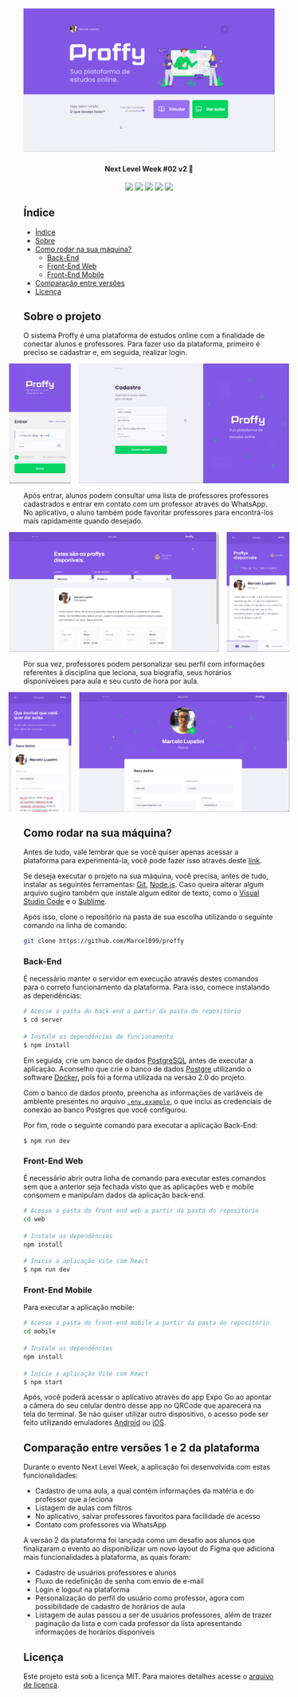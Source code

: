 <h1 align="center">
  <img alt="Interface inicial da plataforma Proffy" title="#BannerProffy" src="./assets/screenshots/banner.png" />
</h1>
<!-- <p align="center">:green_book: Plataforma de estudos online conectando alunos e professores </p> -->

<h4 align="center"> 
	Next Level Week #02 v2 🚀
</h4>

<div align="center">
  <img src="https://img.shields.io/badge/languages-3-blue.svg">
  <img src="https://img.shields.io/github/last-commit/Marcel099/proffy.svg">
  <img src="https://img.shields.io/github/issues/Marcel099/proffy.svg">
  <img src="https://img.shields.io/github/license/Marcel099/proffy.svg">
  <img src="https://img.shields.io/github/stars/Marcel099/proffy.svg?style=social">
</div>

## Índice

<!--ts-->
   * [Índice](#índice)
   * [Sobre](#sobre-o-projeto)
   * [Como rodar na sua máquina?](#como-rodar-na-sua-máquina)
      * [Back-End](#back-end)
      * [Front-End Web](#front-end-web)
      * [Front-End Mobile](#front-end-mobile)
   * [Comparação entre versões](#comparação-entre-versões-1-e-2-da-plataforma)
   * [Licença](#licença)
<!--te-->

## Sobre o projeto

O sistema Proffy é uma plataforma de estudos online com a finalidade de conectar alunos e professores. Para fazer uso da plataforma, primeiro é preciso se cadastrar e, em seguida, realizar login.

<div
  align="center"
  style="
    display: flex;
    gap: 1rem;
    justify-content: center;
    margin-bottom: 1rem;
  "
>
  <img alt="Interface de login no aplicativo" style="height: 15rem" src="./assets/screenshots/sign_in_mobile.png" />
  <img alt="Interface de cadastro de usuário no site" style="height: 15rem" src="./assets/screenshots/sign_up_web.png" />
</div>

Após entrar, alunos podem consultar uma lista de professores professores cadastrados e entrar em contato com um professor através do WhatsApp. No aplicativo, o aluno também pode favoritar professores para encontrá-los mais rapidamente quando desejado.
<div
  align="center"
  style="
    display: flex;
    gap: 1rem;
    justify-content: center;
    margin-bottom: 1rem;
  "
>
  <img alt="Interface Estudar no site" style="height: 15rem" src="./assets/screenshots/study_web.png" />
  <img alt="Interface Estudar no aplicativo" style="height: 15rem" src="./assets/screenshots/study_mobile.png" />
</div>

Por sua vez, professores podem personalizar seu perfil com informações referentes à disciplina que leciona, sua biografia, seus horários disponíveiees para aula e seu custo de hora por aula.

<div
  align="center"
  style="
    display: flex;
    gap: 1rem;
    justify-content: center;
    margin-bottom: 1rem;
  "
>
  <img alt="Interface Dar Aulas no aplicativo" style="height: 15rem" src="./assets/screenshots/give_classes_mobile.png" />
  <img alt="Interface Meu Perfil no site" style="height: 15rem" src="./assets/screenshots/my_profile_web.png" />
</div>

## Como rodar na sua máquina?

Antes de tudo, vale lembrar que se você quiser apenas acessar a plataforma para experimentá-la, você pode fazer isso através deste <a href="https://proffy.marcel099.vercel.app/">link</a>.

Se deseja executar o projeto na sua máquina, você precisa, antes de tudo, instalar as seguintes ferramentas: [Git](https://git-scm.com), [Node.js](https://nodejs.org/en/). Caso queira alterar algum arquivo sugiro também que instale algum editor de texto, como o [Visual Studio Code](https://code.visualstudio.com/) e o [Sublime](https://www.sublimetext.com/3).

Após isso, clone o repositório na pasta de sua escolha utilizando o seguinte comando na linha de comando:

```bash
git clone https://github.com/Marcel099/proffy
```

### Back-End

É necessário manter o servidor em execução através destes comandos para o correto funcionamento da plataforma. Para isso, comece instalando as dependências:

```bash
# Acesse a pasta do back-end a partir da pasta do repositório
$ cd server

# Instale as dependências de funcionamento
$ npm install
```

Em seguida, crie um banco de dados <a href="https://www.postgresql.org/">PostgreSQL</a> antes de executar a aplicação. Aconselho que crie o banco de dados <a href="https://hub.docker.com/_/postgres">Postgre</a> utilizando o software <a href="https://www.docker.com/">Docker</a>, pois foi a forma utilizada na versão 2.0 do projeto.

Com o banco de dados pronto, preencha as informações de variáveis de ambiente presentes no arquivo <a href="https://github.com/marcel099/nlw-2-proffy/blob/feature/setup-deploy/server/.env.example">`.env.example`</a>, o que inclui as credenciais de conexão ao banco Postgres que você configurou.

Por fim, rode o seguinte comando para executar a aplicação Back-End:

```
$ npm run dev
```

### Front-End Web

É necessário abrir outra linha de comando para executar estes comandos sem que a anterior seja fechada visto que as aplicações web e mobile consomem e manipulam dados da aplicação back-end.

```bash
# Acesse a pasta do front-end web a partir da pasta do repositório
cd web

# Instale as dependências
npm install

# Inicie a aplicação Vite com React
$ npm run dev
```

### Front-End Mobile

Para executar a aplicação mobile:

```bash
# Acesse a pasta do front-end mobile a partir da pasta do repositório
cd mobile

# Instale as dependências
npm install

# Inicie a aplicação Vite com React
$ npm start
```

Após, você poderá acessar o aplicativo através do app Expo Go ao apontar a câmera do seu celular dentro desse app no QRCode que aparecerá na tela do terminal. Se não quiser utilizar outro dispositivo, o acesso pode ser feito utilizando emuladores <a href="https://developer.android.com/studio">Android</a> ou <a href="https://developer.apple.com/xcode/">iOS</a>.

## Comparação entre versões 1 e 2 da plataforma

Durante o evento Next Level Week, a aplicação foi desenvolvida com estas funcionalidades:

- Cadastro de uma aula, a qual contém informações da matéria e do professor que a leciona
- Listagem de aulas com filtros
- No aplicativo, salvar professores favoritos para facilidade de acesso
- Contato com professores via WhatsApp

A versão 2 da plataforma foi lançada como um desafio aos alunos que finalizaram o evento ao disponibilizar um novo layout do Figma que adiciona mais funcionalidades à plataforma, as quais foram:

- Cadastro de usuários professores e alunos
- Fluxo de redefinição de senha com envio de e-mail
- Login e logout na plataforma
- Personalização do perfil do usuário como professor, agora com possibilidade de cadastro de horários de aula
- Listagem de aulas passou a ser de usuários professores, além de trazer paginação da lista e com cada professor da lista apresentando informações de horários disponíveis

## Licença
Este projeto está sob a licença MIT. Para maiores detalhes acesse o <a href="./LICENSE.md">arquivo de licença</a>.